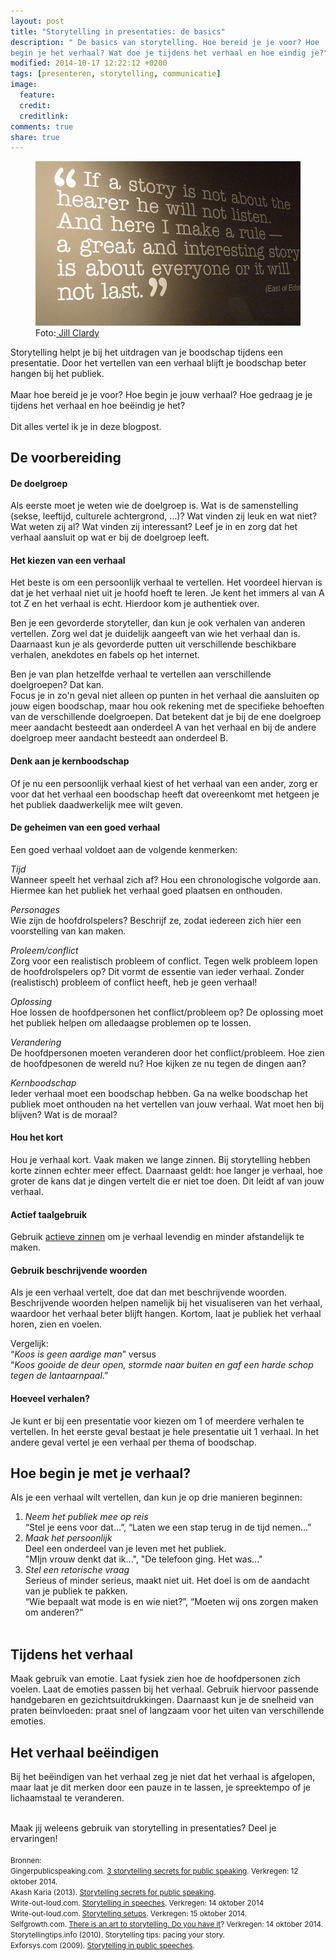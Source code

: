 ```yaml
---
layout: post
title: "Storytelling in presentaties: de basics"
description: " De basics van storytelling. Hoe bereid je je voor? Hoe
begin je het verhaal? Wat doe je tijdens het verhaal en hoe eindig je?"
modified: 2014-10-17 12:22:12 +0200
tags: [presenteren, storytelling, communicatie]
image:
  feature: 
  credit: 
  creditlink: 
comments: true
share: true
---
```


<figure>
<img src="/images/storytelling.jpg" alt="Het geheim van storytelling volgens John Steinbeck">
<figcaption>Foto:<a href="http://bit.ly/1tzi99k"> Jill Clardy</a>
</figcaption>
</figure>

Storytelling helpt je bij het uitdragen van je boodschap tijdens een
presentatie. Door het vertellen van een verhaal blijft je boodschap
beter hangen bij het publiek. <br><br>
Maar hoe bereid je je voor? Hoe begin je jouw
verhaal? Hoe gedraag je je tijdens het verhaal en hoe beëindig je het?<br><br>
Dit alles vertel ik je in deze blogpost. 


## De voorbereiding

#### De doelgroep
Als eerste moet je weten wie de doelgroep is. Wat is de samenstelling
(sekse, leeftijd, culturele achtergrond, …)? Wat vinden zij leuk en
wat niet? Wat weten zij al? Wat vinden zij interessant? Leef je in en
zorg dat het verhaal aansluit op wat er bij de doelgroep leeft.

#### Het kiezen van een verhaal
Het beste is om een persoonlijk verhaal te vertellen. Het voordeel
hiervan is dat je het verhaal niet uit je hoofd hoeft te leren. Je
kent het immers al van A tot Z en het verhaal is echt. Hierdoor kom je
authentiek over.

Ben je een gevorderde storyteller, dan kun je ook verhalen van anderen vertellen. Zorg wel dat je duidelijk aangeeft van wie het verhaal dan is. 
Daarnaast kun je als gevorderde putten uit verschillende beschikbare
verhalen, anekdotes en fabels op het internet.

Ben je van plan hetzelfde verhaal te vertellen aan verschillende
doelgroepen? Dat kan.<br>
Focus je in zo'n geval niet alleen op punten in het verhaal
die aansluiten op jouw eigen boodschap, maar hou ook rekening met de
specifieke behoeften van de verschillende doelgroepen. Dat betekent dat je bij de ene doelgroep meer aandacht
besteedt aan onderdeel A van het verhaal en bij de andere doelgroep
meer aandacht besteedt aan onderdeel B. 

#### Denk aan je kernboodschap
Of je nu een persoonlijk verhaal kiest of het verhaal van een ander,
zorg er voor dat het verhaal een boodschap heeft dat overeenkomt met
hetgeen je het publiek daadwerkelijk mee wilt geven.

#### De geheimen van een goed verhaal
Een goed verhaal voldoet aan de volgende kenmerken:<br>

_Tijd_<br>
Wanneer speelt het verhaal zich af? Hou een chronologische volgorde
aan. Hiermee kan het publiek het verhaal goed plaatsen en
onthouden.<br>

_Personages_<br>
Wie zijn de hoofdrolspelers? Beschrijf ze, zodat iedereen zich hier
een voorstelling van kan maken.<br>

_Proleem/conflict_<br>
Zorg voor een realistisch probleem of conflict. 
Tegen welk probleem lopen de hoofdrolspelers op? Dit vormt de essentie
van ieder verhaal. Zonder (realistisch) probleem of conflict heeft,
heb je geen verhaal!<br>

_Oplossing_<br>
Hoe lossen de hoofdpersonen het conflict/probleem op? De oplossing
moet het publiek  helpen om alledaagse problemen op te lossen.<br>

_Verandering_<br>
De hoofdpersonen moeten veranderen door het conflict/probleem. Hoe
zien de hoofdpesonen de wereld nu? Hoe kijken ze nu tegen de dingen
aan?<br>

_Kernboodschap_<br>
Ieder verhaal moet een boodschap hebben. Ga na welke boodschap het
publiek moet onthouden na het vertellen van jouw verhaal. Wat moet hen
bij blijven? Wat is de moraal?<br>


#### Hou het kort
Hou je verhaal kort. Vaak maken we lange zinnen. Bij storytelling
hebben korte zinnen echter meer effect. Daarnaast geldt: hoe langer je
verhaal, hoe groter de kans dat je dingen vertelt die er niet toe
doen. Dit leidt af van jouw verhaal.

#### Actief taalgebruik
Gebruik <a
href="http://www.niow.nl/blog/schrijfvaardigheid/schrijf-actief/">actieve
zinnen</a> om je verhaal levendig en minder afstandelijk te maken.

#### Gebruik beschrijvende woorden
Als je een verhaal vertelt, doe dat dan met beschrijvende
woorden. Beschrijvende woorden helpen namelijk bij het visualiseren
van het verhaal, waardoor het verhaal beter blijft hangen. Kortom,
laat je publiek het verhaal horen, zien en voelen.

Vergelijk:<br>
“_Koos is geen aardige man_” versus  <br>
“_Koos gooide de deur open, stormde naar buiten en gaf een harde schop tegen de lantaarnpaal_.”

#### Hoeveel verhalen?
Je kunt er bij een presentatie voor kiezen om 1 of meerdere verhalen
te vertellen. In het eerste geval bestaat je hele presentatie uit 1
verhaal. In het andere geval vertel je een verhaal per thema of
boodschap.

## Hoe begin je met je verhaal?
Als je een verhaal wilt vertellen, dan kun je op drie manieren
beginnen:<br>
<ol>
<li><i>Neem het publiek mee op reis</i><br>
“Stel je eens voor dat…”, “Laten we een stap terug in de tijd
nemen…” </li>
<li><i>Maak het persoonlijk</i><br>
Deel een onderdeel van je leven met het publiek.</li>
"MIjn vrouw denkt dat ik...", "De telefoon ging. Het was..."</li><br>
<li><i>Stel een retorische vraag</i><br>
Serieus of minder serieus, maakt niet uit. Het doel is om de aandacht
van je publiek te pakken.<br>
“Wie bepaalt wat mode is en wie niet?”,
“Moeten wij ons zorgen maken om anderen?”</li><br>
</ol>

## Tijdens het verhaal
Maak gebruik van emotie. Laat  fysiek zien hoe de hoofdpersonen zich
voelen. Laat de emoties passen bij het verhaal.  Gebruik hiervoor passende handgebaren en gezichtsuitdrukkingen. Daarnaast kun je de
snelheid van praten beïnvloeden: praat snel of langzaam voor het uiten
van verschillende emoties.

## Het verhaal beëindigen
Bij het beëindigen van het verhaal zeg je niet dat het verhaal is
afgelopen, maar laat je dit merken door een pauze in te lassen, je
spreektempo of je lichaamstaal te veranderen.
<br><br>

Maak jij weleens gebruik van storytelling in presentaties? Deel je ervaringen!
<br><br>
<small>Bronnen:<br>
Gingerpublicspeaking.com. <a href="http://www.gingerpublicspeaking.com/storytelling-public-speaking">3 storytelling secrets for public
speaking</a>. Verkregen: 12 oktober 2014.<br>
Akash Karia (2013). <a
href="http://www.slideshare.net/publicspeakingcoachasia/storytelling-secrets-for-public-speaking">Storytelling
secrets for public speaking</a>.<br>
Write-out-loud.com. <a
href="http://www.write-out-loud.com/storytelling.html">Storytelling
in speeches</a>. Verkregen: 14 oktober 2014<br>
Write-out-loud.com. <a
href="http://www.write-out-loud.com/storytelling-setups.html">Storytelling
setups</a>. Verkregen: 15 oktober 2014.<br>
Selfgrowth.com. <a
href="http://www.selfgrowth.com/articles/there-is-an-art-to-storytelling-in-public-speaking-do-you-have-it">There
is an art to storytelling. Do you have it</a>? Verkregen: 14
oktober 2014.<br>
Storytellingtips.info (2010). <a
ref="http://storytellingtips.info/">Storytelling tips: pacing your
story</a>.<br>
Exforsys.com (2009). <a
href="http://www.exforsys.com/career-center/public-speaking/storytelling-in-public-speeches.html">Storytelling
in public speeches</a>.
</small>






